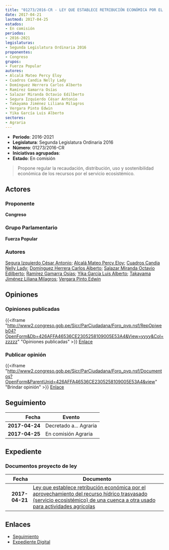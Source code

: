 ```yaml
---
title: "01273/2016-CR - LEY QUE ESTABLECE RETRIBUCIÓN ECONÓMICA POR EL APROVECHAMIENTO DEL RECURSO HÍDRICO TRASVASADO (SERVICIO ECOSISTÉMICO) DE UNA CUENCA A OTRA USADO PARA ACTIVIDADES AGRICOLAS"
date: 2017-04-21
lastmod: 2017-04-25
estados:
- En comisión
periodos:
- 2016-2021
legislaturas:
- Segunda Legislatura Ordinaria 2016
proponentes:
- Congreso
grupos:
- Fuerza Popular
autores:
- Alcalá Mateo Percy Eloy
- Cuadros Candia Nelly Lady
- Domínguez Herrera Carlos Alberto
- Ramírez Gamarra Osías
- Salazar Miranda Octavio Edilberto
- Segura Izquierdo César Antonio
- Takayama Jiménez Liliana Milagros
- Vergara Pinto Edwin
- Yika García Luis Alberto
sectores:
- Agraria
---
```

- **Periodo**: 2016-2021
- **Legislatura**: Segunda Legislatura Ordinaria 2016
- **Número**: 01273/2016-CR
- **Iniciativas agrupadas**: 
- **Estado**: En comisión

> Propone regular la recaudación, distribución, uso y sostenibilidad económica de los recursos por el servicio ecosistémico.


## Actores

### Proponente

**Congreso**

### Grupo Parlamentario

**Fuerza Popular**

### Autores

[Segura Izquierdo César Antonio](mailto:mailto:csegura@congreso.gob.pe); [Alcalá Mateo Percy Eloy](mailto:mailto:palcala@congreso.gob.pe); [Cuadros Candia Nelly Lady](mailto:mailto:ncuadros@congreso.gob.pe); [Domínguez Herrera Carlos Alberto](mailto:mailto:cdominguez@congreso.gob.pe); [Salazar Miranda Octavio Edilberto](mailto:mailto:osalazar@congreso.gob.pe); [Ramírez Gamarra Osías](mailto:mailto:oramirez@congreso.gob.pe); [Yika García Luis Alberto](mailto:mailto:lyika@congreso.gob.pe); [Takayama Jiménez Liliana Milagros](mailto:mailto:ltakayama@congreso.gob.pe); [Vergara Pinto Edwin](mailto:mailto:evergara@congreso.gob.pe)

## Opiniones

### Opiniones publicadas

{{<iframe "http://www2.congreso.gob.pe/Sicr/ParCiudadana/Foro_pvp.nsf/RepOpiweb04?OpenForm&Db=426AFFA46536CE2305258109005E53A4&View=yyyy&Col=zzzzz" "Opiniones publicadas" >}}
[Enlace](http://www2.congreso.gob.pe/Sicr/ParCiudadana/Foro_pvp.nsf/RepOpiweb04?OpenForm&Db=426AFFA46536CE2305258109005E53A4&View=yyyy&Col=zzzzz)

### Publicar opinión

{{<iframe "http://www2.congreso.gob.pe/Sicr/ParCiudadana/Foro_pvp.nsf/Documentos?OpenForm&ParentUnid=426AFFA46536CE2305258109005E53A4&view" "Brindar opinión" >}}
[Enlace](http://www2.congreso.gob.pe/Sicr/ParCiudadana/Foro_pvp.nsf/Documentos?OpenForm&ParentUnid=426AFFA46536CE2305258109005E53A4&view)


## Seguimiento

| Fecha | Evento |
|------:|--------|
| **2017-04-24** | Decretado a... Agraria |
| **2017-04-25** | En comisión Agraria |

## Expediente

### Documentos proyecto de ley

| Fecha | Documento |
|------:|-----------|
| **2017-04-21** | [Ley que establece retribución económica por el aprovechamiento del recurso hídrico trasvasado (servicio ecosistémico) de una cuenca a otra usado para actividades agrícolas](http://www.leyes.congreso.gob.pe/Documentos/2016_2021/Proyectos_de_Ley_y_de_Resoluciones_Legislativas/PL0127320170421.PDF) |

## Enlaces

- [Seguimiento](http://www2.congreso.gob.pe/Sicr/TraDocEstProc/CLProLey2016.nsf/f7fff46988ca05b1052578e100829cc7/978494a925def9f40525810900603d10?OpenDocument)
- [Expediente Digital](http://www2.congreso.gob.pe/Sicr/TraDocEstProc/Expvirt_2011.nsf/visbusqptramdoc1621/01273?opendocument)

